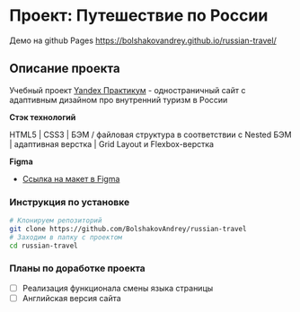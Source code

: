 # Проект: Путешествие по России
Демо на github Pages https://bolshakovandrey.github.io/russian-travel/ 

## Описание проекта
Учебный проект [Yandex Практикум](https://praktikum.yandex.ru/web/ "Курс Веб-разработчик") - одностраничный сайт с адаптивным дизайном про внутренний туризм в России

**Стэк технологий**

HTML5 | CSS3 | БЭМ / файловая структура в соответствии с Nested БЭМ | адаптивная верстка | Grid Layout и Flexbox-верстка

**Figma**
* [Ссылка на макет в Figma](https://www.figma.com/file/5S2WSbEFL6awjVWJ0NWL8Q/Sprint-3_-Russia-_-desktop-mobile?node-id=28503%3A0)

### Инструкция по установке

```bash
# Клонируем репозиторий
git clone https://github.com/BolshakovAndrey/russian-travel
# Заходим в папку с проектом
cd russian-travel
```

### Планы по доработке проекта
- [ ] Реализация функционала смены языка страницы
- [ ] Английская версия сайта